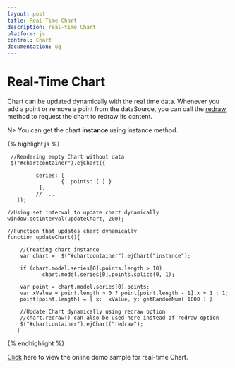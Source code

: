 ```yaml
---
layout: post
title: Real-Time Chart 
description: real-time Chart 
platform: js
control: Chart
documentation: ug
---
```


# Real-Time Chart 

Chart can be updated dynamically with the real time data. Whenever you add a point or remove a point from the dataSource, you can call the [redraw](../api/ejchart#members:redraw) method to request the chart to redraw its content.    

N> You can get the chart **instance** using instance method.

{% highlight js %}

     //Rendering empty Chart without data
     $("#chartcontainer").ejChart({
            
             series: [ 
                     {  points: [ ] }
              ], 
             // ...
       });

    //Using set interval to update chart dynamically
    window.setInterval(updateChart, 200);

    //Function that updates chart dynamically
    function updateChart(){

        //Creating chart instance
        var chart =  $("#chartcontainer").ejChart("instance");      
        
        if (chart.model.series[0].points.length > 10)
               chart.model.series[0].points.splice(0, 1);
        
        var point = chart.model.series[0].points;
        var xValue = point.length > 0 ? point[point.length - 1].x + 1 : 1;
        point[point.length] = { x:  xValue, y: getRandomNum( 1000 ) }
                
        //Update Chart dynamically using redraw option
        //chart.redraw() can also be used here instead of redraw option
        $("#chartcontainer").ejChart("redraw");      
       }

{% endhighlight %}

[Click](http://js.syncfusion.com/demos/web/#!/azure/chart/live) here to view the online demo sample for real-time Chart.


